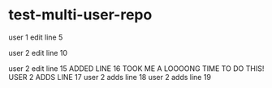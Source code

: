 test-multi-user-repo
====================


user 1 edit line 5




user 2 edit line 10




user 2 edit line 15
ADDED LINE 16 TOOK ME A LOOOONG TIME TO DO THIS!
USER 2 ADDS LINE 17
user 2 adds line 18
user 2 adds line 19